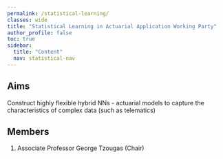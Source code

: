 ```yaml
---
permalink: /statistical-learning/
classes: wide
title: "Statistical Learning in Actuarial Application Working Party"
author_profile: false
toc: true
sidebar:
  title: "Content"
  nav: statistical-nav
---
```


## Aims
Construct highly flexible hybrid NNs - actuarial models to capture the characteristics of complex data (such as telematics)

## Members
1. Associate Professor George Tzougas (Chair) 
